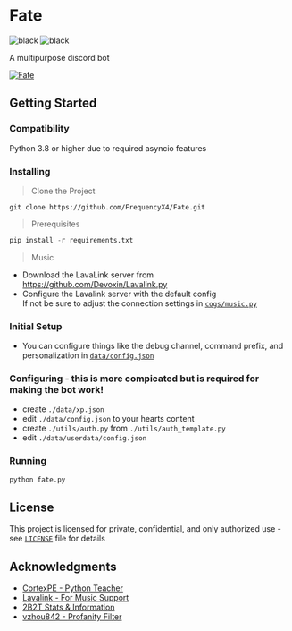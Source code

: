 # Fate
![black](https://img.shields.io/badge/code%20style-black-black) ![black](https://img.shields.io/badge/version-1.0.0-green)

A multipurpose discord bot

<a href="https://top.gg/bot/506735111543193601">
    <img src="https://top.gg/api/widget/506735111543193601.svg" alt="Fate" />
</a>

## Getting Started
### Compatibility
Python 3.8 or higher due to required asyncio features
### Installing
> Clone the Project
```
git clone https://github.com/FrequencyX4/Fate.git
```
> Prerequisites
```py
pip install -r requirements.txt
```
> Music
- Download  the LavaLink server from https://github.com/Devoxin/Lavalink.py
- Configure the Lavalink server with the default config   
If not be sure to adjust the connection settings in [`cogs/music.py`](https://github.com/FrequencyX4/Fate/blob/master/cogs/music.py)
### Initial Setup
-  You can configure things like the debug channel, command prefix, and personalization in [`data/config.json`](https://github.com/FrequencyX4/Fate/blob/master/data/config.json)
###  Configuring - this is more compicated but is required for making the bot work!
- create `./data/xp.json`
- edit `./data/config.json` to your hearts content
- create `./utils/auth.py` from `./utils/auth_template.py`
- edit `./data/userdata/config.json`
### Running
```py
python fate.py
```
## License
This project is licensed for private, confidential, and only authorized use - see [`LICENSE`](https://github.com/FrequencyX4/Fate/blob/master/LICENSE) file for details
## Acknowledgments
- [CortexPE - Python Teacher](https://github.com/CortexPE)
- [Lavalink - For Music Support](https://github.com/Devoxin/Lavalink.py)
- [2B2T Stats & Information](https://2b2t.dev/)
- [vzhou842 - ](https://github.com/vzhou842) [Profanity Filter](https://github.com/vzhou842/profanity-check)
